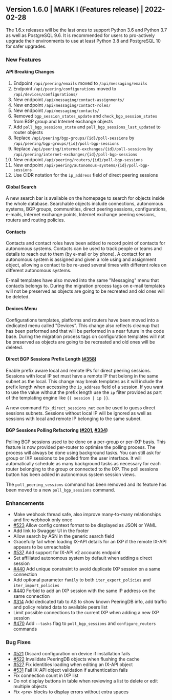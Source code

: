 ## Version 1.6.0 | MARK I (Features release) | 2022-02-28

The 1.6.x releases will be the last ones to support Python 3.6 and Python 3.7 as well as PostgreSQL 9.6. It is recommended for users to pro-actively upgrade their environments to use at least Python 3.8 and PostgreSQL 10 for safer upgrades.

### New Features

#### API Breaking Changes

1. Endpoint `/api/peering/emails` moved to `/api/messaging/emails`
2. Endpoint `/api/peering/configurations` moved to `/api/devices/configurations/`
3. New endpoint `/api/messaging/contact-assignments/`
4. New endpoint `/api/messaging/contact-roles/`
5. New endpoint `/api/messaging/contacts/`
6. Removed `bgp_session_states_update` and `check_bgp_session_states` from BGP group and Internet exchange objects
7. Add `poll_bgp_sessions_state` and `poll_bgp_sessions_last_updated` to router objects
8. Replace `/api/peering/bgp-groups/{id}/poll-sessions` by `/api/peering/bgp-groups/{id}/poll-bgp-sessions`
9. Replace `/api/peering/internet-exchanges/{id}/poll-sessions` by `/api/peering/internet-exchanges/{id}/poll-bgp-sessions`
10. New endpoint `/api/peering/routers/{id}/poll-bgp-sessions`
11. New endpoint `/api/peering/autonomous-systems/{id}/poll-bgp-sessions`
12. Use CIDR notation for the `ip_address` field of direct peering sessions

#### Global Search

A new search bar is available on the homepage to search for objects inside the whole database. Searchable objects include connections, autonomous systems, BGP groups, communities, direct peering sessions, configurations, e-mails, Internet exchange points, Internet exchange peering sessions, routers and routing policies.

#### Contacts

Contacts and contact roles have been added to record point of contacts for autonomous systems. Contacts can be used to track people or teams and details to reach out to them (by e-mail or by phone). A contact for an autonomous system is assigned and given a role using and assignment object, allowing a contact to be re-used several times with different roles on different autonomous systems.

E-mail templates have also moved into the same "Messaging" menu that contacts belongs to. During the migration process tags on e-mail templates will not be preserved as objects are going to be recreated and old ones will be deleted.

#### Devices Menu

Configurations templates, platforms and routers have been moved into a dedicated menu called "Devices". This change also reflects cleanup that has been performed and that will be performed in a near future in the code base. During the migration process tags on configuration templates will not be preserved as objects are going to be recreated and old ones will be deleted.

#### Direct BGP Sessions Prefix Length ([#358](https://github.com/peering-manager/peering-manager/issues/358))

Enable prefix aware local and remote IPs for direct peering sessions. Sessions with local IP set must have a remote IP that belong in the same subnet as the local. This change may break templates as it will include the prefix length when accessing the `ip_address` field of a session. If you want to use the value without the prefix length use the `ip` filter provided as part of the templating engine like `{{ session | ip }}`.

A new command `fix_direct_sessions_net` can be used to guess direct sessions subnets. Sessions without local IP will be ignored as well as sessions with local and remote IP belonging to the same subnet.

#### BGP Sessions Polling Refactoring ([#201](https://github.com/peering-manager/peering-manager/issues/201), [#334](https://github.com/peering-manager/peering-manager/issues/334))

Polling BGP sessions used to be done on a per-group or per-IXP basis. This feature is now provided per-router to optimise the polling process. The process will always be done using background tasks. You can still ask for group or IXP sessions to be polled from the user interface. It will automatically schedule as many background tasks as necessary for each router belonging to the group or connected to the IXP. The poll sessions button has been added in autonomous system session views.

The `poll_peering_sessions` command has been removed and its feature has been moved to a new `poll_bgp_sessions` command.

### Enhancements

* Make webhook thread safe, also improve many-to-many relationships and fire webhook only once
* [#523](https://github.com/peering-manager/peering-manager/issues/523) Allow config context format to be displayed as JSON or YAML
* Add link to Swagger UI in the footer
* Allow search by ASN in the generic search field
* Gracefully fail when loading IX-API details for an IXP if the remote IX-API appears to be unreachable
* [#537](https://github.com/peering-manager/peering-manager/issues/537) Add support for IX-API v2 accounts endpoint
* Set affiliated autonomous system by default when adding a direct session
* [#440](https://github.com/peering-manager/peering-manager/issues/440) Add unique constraint to avoid duplicate IXP session on a same connection
* Add optional parameter `family` to both `iter_export_policies` and `iter_import_policies`
* [#440](https://github.com/peering-manager/peering-manager/issues/440) Forbid to add an IXP session with the same IP address on the same connection
* [#314](https://github.com/peering-manager/peering-manager/issues/314) Add dedicated tab to AS to show known PeeringDB info, add traffic and policy related data to available peers list
* Limit possible connections to the current IXP when adding a new IXP session
* [#470](https://github.com/peering-manager/peering-manager/issues/470) Add `--tasks` flag to `poll_bgp_sessions` and `configure_routers` commands

### Bug Fixes

* [#521](https://github.com/peering-manager/peering-manager/issues/521) Discard configuration on device if installation fails
* [#522](https://github.com/peering-manager/peering-manager/issues/522) Invalidate PeeringDB objects when flushing the cache
* [#527](https://github.com/peering-manager/peering-manager/issues/527) Fix identities loading when editing an IX-API object
* [#531](https://github.com/peering-manager/peering-manager/issues/531) Fail IX-API object validation if authentication fails
* Fix connection count in IXP list
* Do not display buttons in table when reviewing a list to delete or edit multiple objects
* Fix `<pre>` blocks to display errors without extra spaces
